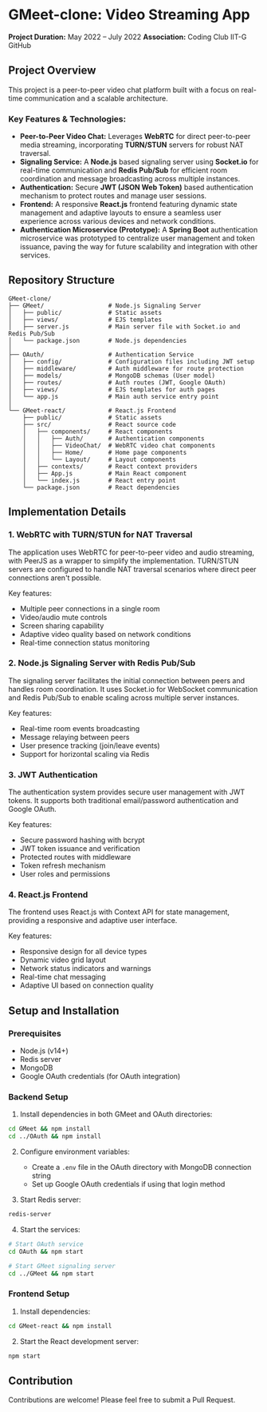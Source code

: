 # GMeet-clone: Video Streaming App

**Project Duration:** May 2022 – July 2022
**Association:** Coding Club IIT-G GitHub

## Project Overview

This project is a peer-to-peer video chat platform built with a focus on real-time communication and a scalable architecture.

### Key Features & Technologies:

*   **Peer-to-Peer Video Chat:** Leverages **WebRTC** for direct peer-to-peer media streaming, incorporating **TURN/STUN** servers for robust NAT traversal.
*   **Signaling Service:** A **Node.js** based signaling server using **Socket.io** for real-time communication and **Redis Pub/Sub** for efficient room coordination and message broadcasting across multiple instances.
*   **Authentication:** Secure **JWT (JSON Web Token)** based authentication mechanism to protect routes and manage user sessions.
*   **Frontend:** A responsive **React.js** frontend featuring dynamic state management and adaptive layouts to ensure a seamless user experience across various devices and network conditions.
*   **Authentication Microservice (Prototype):** A **Spring Boot** authentication microservice was prototyped to centralize user management and token issuance, paving the way for future scalability and integration with other services.

## Repository Structure

```
GMeet-clone/
├── GMeet/                  # Node.js Signaling Server
│   ├── public/             # Static assets
│   ├── views/              # EJS templates
│   ├── server.js           # Main server file with Socket.io and Redis Pub/Sub
│   └── package.json        # Node.js dependencies
│
├── OAuth/                  # Authentication Service
│   ├── config/             # Configuration files including JWT setup
│   ├── middleware/         # Auth middleware for route protection
│   ├── models/             # MongoDB schemas (User model)
│   ├── routes/             # Auth routes (JWT, Google OAuth)
│   ├── views/              # EJS templates for auth pages
│   └── app.js              # Main auth service entry point
│
└── GMeet-react/            # React.js Frontend
    ├── public/             # Static assets
    ├── src/                # React source code
    │   ├── components/     # React components
    │   │   ├── Auth/       # Authentication components
    │   │   ├── VideoChat/  # WebRTC video chat components
    │   │   ├── Home/       # Home page components
    │   │   └── Layout/     # Layout components
    │   ├── contexts/       # React context providers
    │   ├── App.js          # Main React component
    │   └── index.js        # React entry point
    └── package.json        # React dependencies
```

## Implementation Details

### 1. WebRTC with TURN/STUN for NAT Traversal

The application uses WebRTC for peer-to-peer video and audio streaming, with PeerJS as a wrapper to simplify the implementation. TURN/STUN servers are configured to handle NAT traversal scenarios where direct peer connections aren't possible.

Key features:
- Multiple peer connections in a single room
- Video/audio mute controls
- Screen sharing capability
- Adaptive video quality based on network conditions
- Real-time connection status monitoring

### 2. Node.js Signaling Server with Redis Pub/Sub

The signaling server facilitates the initial connection between peers and handles room coordination. It uses Socket.io for WebSocket communication and Redis Pub/Sub to enable scaling across multiple server instances.

Key features:
- Real-time room events broadcasting
- Message relaying between peers
- User presence tracking (join/leave events)
- Support for horizontal scaling via Redis

### 3. JWT Authentication

The authentication system provides secure user management with JWT tokens. It supports both traditional email/password authentication and Google OAuth.

Key features:
- Secure password hashing with bcrypt
- JWT token issuance and verification
- Protected routes with middleware
- Token refresh mechanism
- User roles and permissions

### 4. React.js Frontend

The frontend uses React.js with Context API for state management, providing a responsive and adaptive user interface.

Key features:
- Responsive design for all device types
- Dynamic video grid layout
- Network status indicators and warnings
- Real-time chat messaging
- Adaptive UI based on connection quality

## Setup and Installation

### Prerequisites
- Node.js (v14+)
- Redis server
- MongoDB
- Google OAuth credentials (for OAuth integration)

### Backend Setup

1. Install dependencies in both GMeet and OAuth directories:
```bash
cd GMeet && npm install
cd ../OAuth && npm install
```

2. Configure environment variables:
   - Create a `.env` file in the OAuth directory with MongoDB connection string
   - Set up Google OAuth credentials if using that login method

3. Start Redis server:
```bash
redis-server
```

4. Start the services:
```bash
# Start OAuth service
cd OAuth && npm start

# Start GMeet signaling server
cd ../GMeet && npm start
```

### Frontend Setup

1. Install dependencies:
```bash
cd GMeet-react && npm install
```

2. Start the React development server:
```bash
npm start
```

## Contribution

Contributions are welcome! Please feel free to submit a Pull Request. 